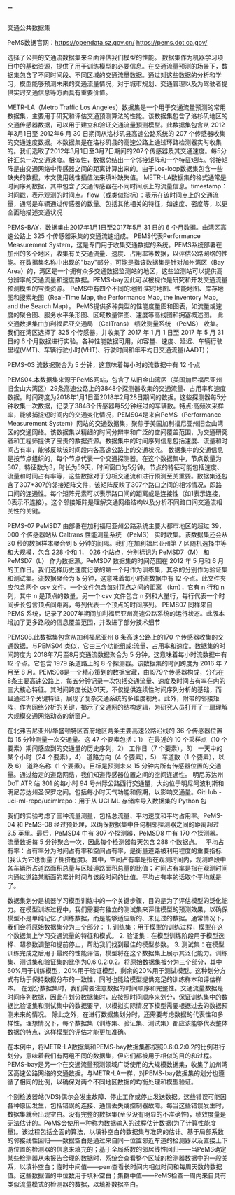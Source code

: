 # -
交通公共数据集

PeMS数据官网：https://opendata.sz.gov.cn/
https://pems.dot.ca.gov/

选择了公共的交通流数据集来全面评估我们模型的性能。
数据集作为机器学习项目中的基础资源，提供了用于训练模型的必要信息。在交通流量预测的场景下，数据集包含了不同时间段、不同区域的交通流量数据。通过对这些数据的分析和学习，模型能够预测未来的交通流量情况，对于城市规划、交通管理以及为驾驶者提供实时交通信息等方面具有重要价值。

METR-LA（Metro Traffic Los Angeles）数据集是一个用于交通流量预测的常用数据集，主要用于研究和评估交通预测算法的性能。该数据集包含了洛杉矶地区的交通传感器数据，可以用于建立和验证交通流量预测模型。此数据集包含从 2012年3月1日至 2012年6 月 30 日期间从洛杉矶县高速公路系统的 207 个传感器收集的交通速度数据。本数据集是在洛杉矶县的高速公路上通过环路检测器实时收集的。我们选取了2012年3月1日至3月7日期间的207个传感器及其交通速度。每5分钟汇总一次交通速度。相似性，数据总结出一个邻接矩阵和一个特征矩阵。邻接矩阵是由交通网络中传感器之间的距离计算出来的。由于Los-loop数据集包含一些缺失的数据，本文使用线性插值法来填补缺失值。
METR-LA数据集的格式通常是时间序列数据，其中包含了交通传感器在不同时间点上的流量信息。timestamp：时间戳，表示观测的时间点。flow（或类似指标）：表示在该时间点上的交通流量，通常是车辆通过传感器的数量。包括其他相关的特征，如速度、密度等，以更全面地描述交通状况

PEMS-BAY，数据集由2017年1月1日至2017年5月 31 日的 6 个月数据。由湾区高速公路上 325 个传感器采集的交通流速组成。
PEMS代表Performance Measurement System，这是专门用于收集交通数据的系统。PEMS系统部署在加州的多个地区，收集有关交通流量、速度、占用率等数据，以评估公路网络的性能。在数据集名称中出现的"bay"部分，可能是指该数据集是针对加州湾区（Bay Area）的，湾区是一个拥有众多交通数据监测站的地区，这些监测站可以提供高分辨率的交通流量和速度数据。PEMS-bay因此可以被视作是研究和开发交通流量预测模型的宝贵资源。
PeMS中有四个不同的地图:实时地图、性能地图、库存地图和搜索地图（Real-Time Map, the Performance Map, the Inventory Map, and the Search Map）。
PeMS提供多种类型的性能度量图和图表，如流量或速度的聚合图、服务水平条形图、区域数量饼图、速度等高线图和拥塞概述图。
此交通数据集由加利福尼亚交通局 （CalTrans） 绩效测量系统 （PeMS） 收集。我们在湾区选择了 325 个传感器，并收集了 2017 年 1 月 1 日至 2017 年 5 月 31 日的 6 个月数据进行实验。各种性能数据可用，如容量、速度、延迟、车辆行驶里程(VMT)、车辆行驶小时(VHT)、行驶时间和年平均日交通流量(AADT)；

PEMS-03
流数据聚合为 5 分钟，这意味着每小时的流数据中有 12 个点

PEMS04.本数据集来源于PeMS网站，包含了从旧金山湾区（美国加尼福尼亚州旧金山大湾区）29条高速公路上的3848个探测器收集的交通流量、占用率和速度数据。时间跨度为2018年1月1日至2018年2月28日期间的数据。这些探测器每5分钟收集一次数据，记录了3848个传感器每5分钟经过的车辆数。特点:高频次采样率，能够捕捉短时间内的交通变化情况，PEMS04是来自PeMS（Performance Measurement System）网站的交通数据集，聚焦于美国加利福尼亚州旧金山湾区的交通网络。该数据集以精细的时间分辨率和广泛的空间覆盖范围，为交通研究者和工程师提供了宝贵的数据资源。数据集中的时间序列信息包括速度、流量和时间占有率，能够反映该时间段内各高速公路上的交通状况。 数据集中的交通信息是按节点组织的，每个节点代表一个交通探测器。在这个数据集中，节点数量为307，特征数为3，时长为59天，时间窗口为5分钟。节点的特征可能包括速度、流量和时间占有率等，这些数据对于分析交通流和进行预测至关重要。数据集还包含了307*307的邻接矩阵文件，该矩阵反映了307个路口之间的相邻情况，即路口间的连通性。每个矩阵元素可以表示路口间的距离或是连接性（如1表示连接，0表示不连接）。这个邻接矩阵是理解交通网络结构以及分析不同路口间交通流相关性的关键。 

PEMS-07
PeMSD7 由部署在加利福尼亚州公路系统主要大都市地区的超过 39， 000 个传感器站从 Caltrans 性能测量系统 （PeMS） 实时收集。该数据集还会从 30 秒的数据样本聚合到 5 分钟的间隔。我们在加利福尼亚州第 7 区随机选择中等和大规模，包含 228 个和 1， 026 个站点，分别标记为 PeMSD7（M） 和 PeMSD7（L） 作为数据源。PeMSD7 数据集的时间范围在 2012 年 5 月和 6 月的工作日。我们选择历史速度记录的第一个月作为训练集，其余的分别作为验证集和测试集。流数据聚合为 5 分钟，这意味着每小时流数据中有 12 个点。此文件夹应包含两个 csv 文件。一个文件包含每对顶点之间的距离 （km），它有 n 行和 n 列，其中 n 是顶点的数量。另一个 csv 文件包含 n 列和大量行，每行代表一个时间步长包含顶点间距离，每列代表一个顶点的时间序列。
PEMS07 同样来自 PEMS 系统，记录了2007年期间加利福尼亚州高速公路系统的运行状态。此版本增加了更多路段的信息覆盖范围，并改进了部分技术细节

PEMS08.此数据集包含从加利福尼亚州 8 条高速公路上的170 个传感器收集的交通数据。与PEMS04 类似，它由三个功能组成:流量、占用率和速度。数据集的时间跨度为 2018年7月至8月交通流数据聚合为 5 分钟，这意味着每小时流数据中有 12 个点。它包含 1979 条道路上的 8 个探测器。该数据集的时间跨度为 2016 年 7 月至 8 月。PEMS08是一个精心策划的数据宝藏，由1979个传感器构成，分布在8条主要高速公路上，每五分钟记录一次包括交通流量、速度及时间占有率在内的三大核心特征。其时间跨度长达61天，不仅提供连续性时间序列分析的基础，而且通过3个关键特征，展现了复杂交通系统的多维度视角。此外，附带的邻接矩阵，作为网络分析的关键，揭示了交通网的结构逻辑，为研究人员打开了一扇理解大规模交通网络动态的新窗户。

在北弗吉尼亚州/华盛顿特区首府地区两条主要高速公路沿线的 36 个传感器位置每 15 分钟测量一次交通量。这 47 个要素包括：1） 在最近的 10 个采样点（10 个要素）期间感应到的交通量的历史序列，2） 工作日（7 个要素），3） 一天中的某个小时（24 个要素），4） 道路方向（4 个要素），5） 车道数（1 个要素），以及 6） 道路名称（1 个要素）。目标是预测未来 15 分钟内所有传感器位置的交通量。通过给定的道路网络，我们知道传感器位置之间的空间连通性。
明尼苏达州 DoT ATR 站 301 的每小时 94 号州际公路西行交通量，大约位于明尼阿波利斯和明尼苏达州圣保罗之间。包括每小时天气功能和假期，以影响交通量。GitHub - uci-ml-repo/ucimlrepo：用于从 UCI ML 存储库导入数据集的 Python 包



我们的实验考虑了三种流量测量，包括总流量、平均速度和平均占用率。PeMS-04 和 PeMS-08 经过预处理，以确保数据集中任何相邻探测器之间的距离超过 3.5 英里。最后，PeMSD4 中有 307 个探测器，PeMSD8 中有 170 个探测器。流量数据每 5 分钟聚合一次，因此每个检测器每天包含 288 个数据点。
 
平均占有率：占有率分为时间占有率和空间占有率，是衡量道路被利用程度的重要指标(我认为它也衡量了拥挤程度)。其中，空间占有率是指在观测时间内，观测路段中各车辆所占道路面积总量与区域道路面积总量的比值；时间占有率是指在观测时间内通过道路某断面的累计时间与该段时间的比值。平均占有率的话取个平均就是了。

数据集划分是机器学习模型训练中的一个关键步骤，目的是为了评估模型的泛化能力。在模型训练过程中，我们需要有独立的测试集来评估模型的预测效果，以确保模型不是单纯记忆了训练数据，而是能够适应新的、未见过的数据。通常情况下，我们会将原始数据集分为三个部分： 1. 训练集：用于模型的训练过程，模型在这个数据集上学习交通流量的特征和模式。 2. 验证集：在模型训练阶段用于模型选择、超参数调整和提前停止，帮助我们找到最佳的模型参数。 3. 测试集：在模型训练完成之后用于最终的性能评估，模型将在这个数据集上展示其泛化能力。训练集、测试集和验证集的比例为0.6:0.2:0.2。将原始数据集被分为三个部分，其中60%用于训练模型，20%用于验证模型，剩余的20%用于测试模型。这种划分方式有助于保持数据分布的一致性，同时也能给模型提供充足的训练样本和评估样本。 在划分数据集时，我们需要注意数据的时间顺序和完整性。交通流量数据是时间序列数据，因此在划分数据集时，应按照时间顺序来划分，保证训练集中的数据比验证集和测试集中的数据要早，以模拟实际情况下模型需要根据过去的数据预测未来的情况。 除此之外，在进行数据集划分时，还需要考虑数据的代表性和多样性。理想情况下，每个数据集（训练集、验证集、测试集）都应该能够代表整体数据的特点，这样模型的评估才能更加准确。 

在本例中，将METR-LA数据集和PEMS-bay数据集都按照0.6:0.2:0.2的比例进行划分，意味着我们有两组不同的数据集，但它们都被用于相似的目的和过程。PEMS-bay是另一个在交通流量预测领域广泛使用的大规模数据集，收集了加州湾区高速公路网络的交通数据。与METR-LA一样，对PEMS-bay数据集的划分也遵循了相同的比例，以确保对两个不同地区数据的均衡处理和模型验证。 

个别检波器站(VDS)偶尔会发生故障、停止工作或停止发送数据。这些错误可能因各种原因发生，包括错误的连接、通信丢失或控制器故障。每当这些错误发生时，数据集就会出现空白。没有完整的数据集(至少没有明显的不准确性)，绩效度量是无法估计的。PeMS会使用一种称为数据输入的过程估计数据(为了计算性能度量)。该过程包括全面的算法，以填补空白的数据集与准确的估计。基于局部系数的邻接线性回归——数据空白是通过来自同一位置邻近车道的检测器以及直接上下游位置的检测器的信息来填充的；基于全局系数的邻居线性回归——当PeMS确定某些检测器从未报告合理的数据时，系统会查看整个区域的检测器数据中的一般关系，以填补空白；临时中间值——pem查看长时间内相似时间和每周天数的数据值。这些数据值的中位数用于填补空白；集群中值——PeMS检查一周内来自具有类似流量模式的检测器的数据，以填补数据空白。
